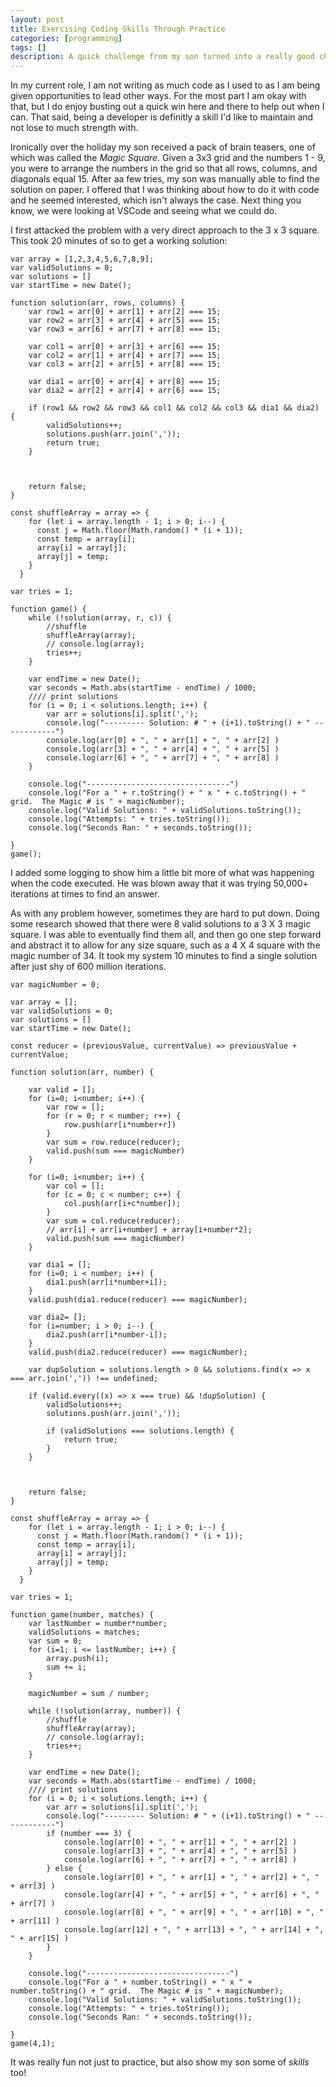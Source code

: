```yaml
---
layout: post
title: Exercising Coding Skills Through Practice
categories: [programming]
tags: []
description: A quick challenge from my son turned into a really good chance to get some much needed reps
---
```

In my current role, I am not writing as much code as I used to as I am being given opportunities to lead other ways.   For the most part I am okay with that, but I do enjoy busting out a quick win here and there to help out when I can.    That said, being a developer is definitly a skill I'd like to maintain and not lose to much strength with.

Ironically over the holiday my son received a pack of brain teasers, one of which was called the *Magic Square*.    Given a 3x3 grid and the numbers 1 - 9, you were to arrange the numbers in the grid so that all rows, columns, and diagonals equal 15.    After aa few tries, my son was manually able to find the solution on paper.   I offered that I was thinking about how to do it with code and he seemed interested, which isn't always the case.  Next thing you know, we were looking at VSCode and seeing what we could do.

I first attacked the problem with a very direct approach to the 3 x 3 square.  This took 20 minutes of so to get a working solution:

```
var array = [1,2,3,4,5,6,7,8,9];
var validSolutions = 0;
var solutions = []
var startTime = new Date();

function solution(arr, rows, columns) {
    var row1 = arr[0] + arr[1] + arr[2] === 15;
    var row2 = arr[3] + arr[4] + arr[5] === 15;
    var row3 = arr[6] + arr[7] + arr[8] === 15;

    var col1 = arr[0] + arr[3] + arr[6] === 15;
    var col2 = arr[1] + arr[4] + arr[7] === 15;
    var col3 = arr[2] + arr[5] + arr[8] === 15;

    var dia1 = arr[0] + arr[4] + arr[8] === 15;
    var dia2 = arr[2] + arr[4] + arr[6] === 15;

    if (row1 && row2 && row3 && col1 && col2 && col3 && dia1 && dia2) {
        validSolutions++;
        solutions.push(arr.join(','));
        return true;
    }

    

    return false;
}

const shuffleArray = array => {
    for (let i = array.length - 1; i > 0; i--) {
      const j = Math.floor(Math.random() * (i + 1));
      const temp = array[i];
      array[i] = array[j];
      array[j] = temp;
    }
  }

var tries = 1;

function game() {
    while (!solution(array, r, c)) {
        //shuffle
        shuffleArray(array);
        // console.log(array);
        tries++;
    }

    var endTime = new Date();
    var seconds = Math.abs(startTime - endTime) / 1000;
    //// print solutions
    for (i = 0; i < solutions.length; i++) {
        var arr = solutions[i].split(',');
        console.log("--------- Solution: # " + (i+1).toString() + " ------------")
        console.log(arr[0] + ", " + arr[1] + ", " + arr[2] )
        console.log(arr[3] + ", " + arr[4] + ", " + arr[5] )
        console.log(arr[6] + ", " + arr[7] + ", " + arr[8] )
    }

    console.log("--------------------------------")
    console.log("For a " + r.toString() + " x " + c.toString() + " grid.  The Magic # is " + magicNumber);
    console.log("Valid Solutions: " + validSolutions.toString());
    console.log("Attempts: " + tries.toString());
    console.log("Seconds Ran: " + seconds.toString());

}
game();

```

I added some logging to show him a little bit more of what was happening when the code executed.   He was blown away that it was trying 50,000+ iterations at times to find an answer.

As with any problem however, sometimes they are hard to put down.   Doing some research showed that there were 8 valid solutions to a 3 X 3 magic square.   I was able to eventually find them all, and then go one step forward and abstract it to allow for any size square, such as a 4 X 4 square with the magic number of 34.   It took my system 10 minutes to find a single solution after just shy of 600 million iterations.

```
var magicNumber = 0;

var array = [];
var validSolutions = 0;
var solutions = []
var startTime = new Date();

const reducer = (previousValue, currentValue) => previousValue + currentValue;

function solution(arr, number) {
    
    var valid = [];
    for (i=0; i<number; i++) {
        var row = [];
        for (r = 0; r < number; r++) {
            row.push(arr[i*number+r])
        }
        var sum = row.reduce(reducer);
        valid.push(sum === magicNumber)
    }

    for (i=0; i<number; i++) {
        var col = [];
        for (c = 0; c < number; c++) {
            col.push(arr[i+c*number]);
        }
        var sum = col.reduce(reducer);
        // arr[i] + arr[i+number] + array[i+number*2];
        valid.push(sum === magicNumber)
    }

    var dia1 = [];
    for (i=0; i < number; i++) {
        dia1.push(arr[i*number+i]);
    }
    valid.push(dia1.reduce(reducer) === magicNumber);

    var dia2= [];
    for (i=number; i > 0; i--) {
        dia2.push(arr[i*number-i]);
    }
    valid.push(dia2.reduce(reducer) === magicNumber);

    var dupSolution = solutions.length > 0 && solutions.find(x => x === arr.join(',')) !== undefined;
    
    if (valid.every((x) => x === true) && !dupSolution) {
        validSolutions++;
        solutions.push(arr.join(','));

        if (validSolutions === solutions.length) {
            return true;
        }
    }

    

    return false;
}

const shuffleArray = array => {
    for (let i = array.length - 1; i > 0; i--) {
      const j = Math.floor(Math.random() * (i + 1));
      const temp = array[i];
      array[i] = array[j];
      array[j] = temp;
    }
  }

var tries = 1;

function game(number, matches) {
    var lastNumber = number*number;
    validSolutions = matches;
    var sum = 0;
    for (i=1; i <= lastNumber; i++) {
        array.push(i);
        sum += i;
    }

    magicNumber = sum / number;

    while (!solution(array, number)) {
        //shuffle
        shuffleArray(array);
        // console.log(array);
        tries++;
    }

    var endTime = new Date();
    var seconds = Math.abs(startTime - endTime) / 1000;
    //// print solutions
    for (i = 0; i < solutions.length; i++) {
        var arr = solutions[i].split(',');
        console.log("--------- Solution: # " + (i+1).toString() + " ------------")
        if (number === 3) {
            console.log(arr[0] + ", " + arr[1] + ", " + arr[2] )
            console.log(arr[3] + ", " + arr[4] + ", " + arr[5] )
            console.log(arr[6] + ", " + arr[7] + ", " + arr[8] )
        } else {
            console.log(arr[0] + ", " + arr[1] + ", " + arr[2] + ", " + arr[3] )
            console.log(arr[4] + ", " + arr[5] + ", " + arr[6] + ", " + arr[7] )
            console.log(arr[8] + ", " + arr[9] + ", " + arr[10] + ", " + arr[11] )
            console.log(arr[12] + ", " + arr[13] + ", " + arr[14] + ", " + arr[15] )
        }
    }

    console.log("--------------------------------")
    console.log("For a " + number.toString() + " x " + number.toString() + " grid.  The Magic # is " + magicNumber);
    console.log("Valid Solutions: " + validSolutions.toString());
    console.log("Attempts: " + tries.toString());
    console.log("Seconds Ran: " + seconds.toString());

}
game(4,1);
```

It was really fun not just to practice, but also show my son some of *skills* too!
